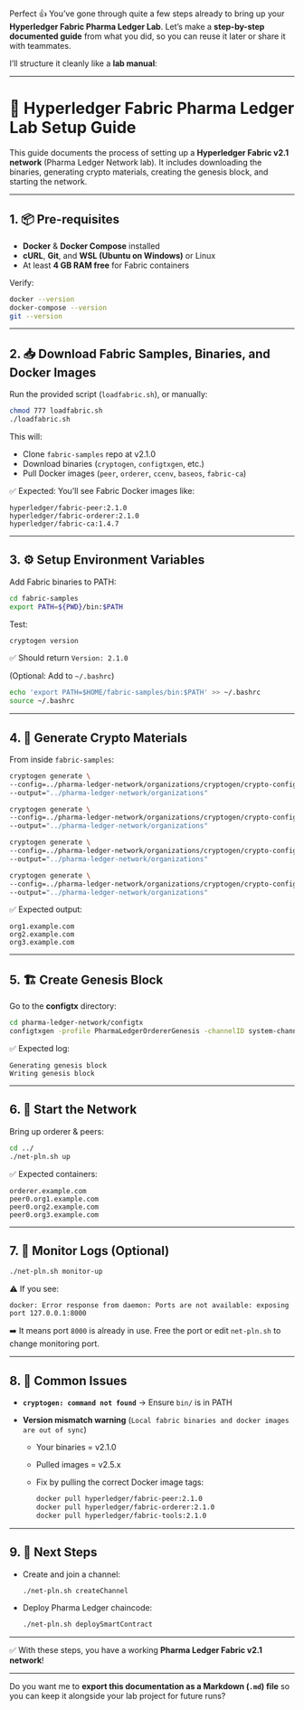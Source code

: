 Perfect 👍 You’ve gone through quite a few steps already to bring up your **Hyperledger Fabric Pharma Ledger Lab**. Let’s make a **step-by-step documented guide** from what you did, so you can reuse it later or share it with teammates.

I’ll structure it cleanly like a **lab manual**:

---

# 🚀 Hyperledger Fabric Pharma Ledger Lab Setup Guide

This guide documents the process of setting up a **Hyperledger Fabric v2.1 network** (Pharma Ledger Network lab). It includes downloading the binaries, generating crypto materials, creating the genesis block, and starting the network.

---

## 1. 📦 Pre-requisites

* **Docker** & **Docker Compose** installed
* **cURL**, **Git**, and **WSL (Ubuntu on Windows)** or Linux
* At least **4 GB RAM free** for Fabric containers

Verify:

```bash
docker --version
docker-compose --version
git --version
```

---

## 2. 📥 Download Fabric Samples, Binaries, and Docker Images

Run the provided script (`loadfabric.sh`), or manually:

```bash
chmod 777 loadfabric.sh
./loadfabric.sh
```

This will:

* Clone `fabric-samples` repo at v2.1.0
* Download binaries (`cryptogen`, `configtxgen`, etc.)
* Pull Docker images (`peer`, `orderer`, `ccenv`, `baseos`, `fabric-ca`)

✅ Expected: You’ll see Fabric Docker images like:

```
hyperledger/fabric-peer:2.1.0
hyperledger/fabric-orderer:2.1.0
hyperledger/fabric-ca:1.4.7
```

---

## 3. ⚙️ Setup Environment Variables

Add Fabric binaries to PATH:

```bash
cd fabric-samples
export PATH=${PWD}/bin:$PATH
```

Test:

```bash
cryptogen version
```

✅ Should return `Version: 2.1.0`

(Optional: Add to `~/.bashrc`)

```bash
echo 'export PATH=$HOME/fabric-samples/bin:$PATH' >> ~/.bashrc
source ~/.bashrc
```

---

## 4. 🔐 Generate Crypto Materials

From inside `fabric-samples`:

```bash
cryptogen generate \
--config=../pharma-ledger-network/organizations/cryptogen/crypto-config-org4.yaml \
--output="../pharma-ledger-network/organizations"

cryptogen generate \
--config=../pharma-ledger-network/organizations/cryptogen/crypto-config-org2.yaml \
--output="../pharma-ledger-network/organizations"

cryptogen generate \
--config=../pharma-ledger-network/organizations/cryptogen/crypto-config-org3.yaml \
--output="../pharma-ledger-network/organizations"

cryptogen generate \
--config=../pharma-ledger-network/organizations/cryptogen/crypto-config-orderer.yaml \
--output="../pharma-ledger-network/organizations"
```

✅ Expected output:

```
org1.example.com
org2.example.com
org3.example.com
```

---

## 5. 🏗️ Create Genesis Block

Go to the **configtx** directory:

```bash
cd pharma-ledger-network/configtx
configtxgen -profile PharmaLedgerOrdererGenesis -channelID system-channel -outputBlock ./system-genesis-block/genesis.block
```

✅ Expected log:

```
Generating genesis block
Writing genesis block
```

---

## 6. 🚀 Start the Network

Bring up orderer & peers:

```bash
cd ../
./net-pln.sh up
```

✅ Expected containers:

```
orderer.example.com
peer0.org1.example.com
peer0.org2.example.com
peer0.org3.example.com
```

---

## 7. 👀 Monitor Logs (Optional)

```bash
./net-pln.sh monitor-up
```

⚠️ If you see:

```
docker: Error response from daemon: Ports are not available: exposing port 127.0.0.1:8000
```

➡️ It means port `8000` is already in use. Free the port or edit `net-pln.sh` to change monitoring port.

---

## 8. 📌 Common Issues

* **`cryptogen: command not found`** → Ensure `bin/` is in PATH
* **Version mismatch warning** (`Local fabric binaries and docker images are out of sync`)

  * Your binaries = v2.1.0
  * Pulled images = v2.5.x
  * Fix by pulling the correct Docker image tags:

    ```bash
    docker pull hyperledger/fabric-peer:2.1.0
    docker pull hyperledger/fabric-orderer:2.1.0
    docker pull hyperledger/fabric-tools:2.1.0
    ```

---

## 9. 🧪 Next Steps

* Create and join a channel:

  ```bash
  ./net-pln.sh createChannel
  ```
* Deploy Pharma Ledger chaincode:

  ```bash
  ./net-pln.sh deploySmartContract
  ```

---

✅ With these steps, you have a working **Pharma Ledger Fabric v2.1 network**!

---

Do you want me to **export this documentation as a Markdown (`.md`) file** so you can keep it alongside your lab project for future runs?

